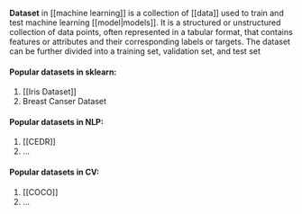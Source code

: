 **Dataset** in [[machine learning]] is a collection of [[data]] used to train and test machine learning [[model|models]]. It is a structured or unstructured collection of data points, often represented in a tabular format, that contains features or attributes and their corresponding labels or targets. The dataset can be further divided into a training set, validation set, and test set

#### Popular datasets in sklearn:

1. [[Iris Dataset]]
2. Breast Canser Dataset

#### Popular datasets in NLP:

1. [[CEDR]]
2. ...

#### Popular datasets in CV:

1. [[COCO]]
2. ...